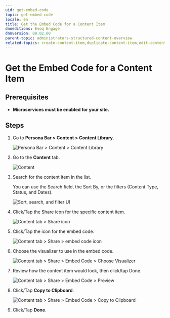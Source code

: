 ```yaml
---
uid: get-embed-code
topic: get-embed-code
locale: en
title: Get the Embed Code for a Content Item
dnneditions: Evoq Engage
dnnversion: 09.02.00
parent-topic: administrators-structured-content-overview
related-topics: create-content-item,duplicate-content-item,edit-content-item,delete-content-item,share-in-social-media
---
```


# Get the Embed Code for a Content Item

## Prerequisites

*   **Microservices must be enabled for your site.**

## Steps

1.  Go to **Persona Bar \> Content \> Content Library**.
    
    ![Persona Bar > Content > Content Library](/images/scr-pbar-host-Content-E91.png)
    
2.  Go to the **Content** tab.
    
    ![Content](/images/scr-pbtabs-all-Content-ContentLibrary-Content-E91.png)
    
3.  Search for the content item in the list.
    
    You can use the Search field, the Sort By, or the filters (Content Type, Status, and Dates).
    
      
    
    ![Sort, search, and filter UI](/images/scr-ContentItems-searchsortfilter-E91.gif)
    
      
    
4.  Click/Tap the Share icon for the specific content item.
    
      
    
    ![Content tab > Share icon](/images/scr-ContentItems-item-share-icon-E91.png)
    
      
    
5.  Click/Tap the icon for the embed code.
    
      
    
    ![Content tab > Share > embed code icon](/images/scr-ContentItems-item-share-embedcode-icon-E91.png)
    
      
    
6.  Choose the visualizer to use in the embed code.
    
      
    
    ![Content tab > Share > Embed Code > Choose Visualizer](/images/scr-ContentItems-item-embedcode-choose-visualizer-E91.png)
    
      
    
7.  Review how the content item would look, then click/tap Done.
    
      
    
    ![Content tab > Share > Embed Code > Preview](/images/scr-ContentItems-item-embedcode-preview-E91.png)
    
      
    
8.  Click/Tap **Copy to Clipboard**.
    
      
    
    ![Content tab > Share > Embed Code > Copy to Clipboard](/images/scr-ContentItems-item-embedcode-copy-to-clipboard-E91.png)
    
      
    
9.  Click/Tap **Done**.